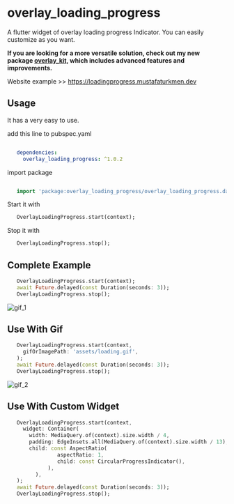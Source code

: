 # overlay_loading_progress

A flutter widget of overlay loading progress Indicator. You can easily customize as you want.

**If you are looking for a more versatile solution, check out my new package [overlay_kit](https://pub.dev/packages/overlay_kit), which includes advanced features and improvements.**

Website example >> https://loadingprogress.mustafaturkmen.dev


## Usage

It has a very easy to use.

add this line to pubspec.yaml

```yaml

   dependencies:
     overlay_loading_progress: ^1.0.2

```

import package

```dart

   import 'package:overlay_loading_progress/overlay_loading_progress.dart';

```

Start it with
```dart
   OverlayLoadingProgress.start(context);
```

Stop it with
```dart
   OverlayLoadingProgress.stop();
```

## Complete Example
```dart
   OverlayLoadingProgress.start(context);
   await Future.delayed(const Duration(seconds: 3));
   OverlayLoadingProgress.stop();
```

![gif_1](https://user-images.githubusercontent.com/49743631/167276311-b96b6f22-adda-489b-a2a6-f1c467dccb60.gif)


## Use With Gif
```dart
   OverlayLoadingProgress.start(context,
     gifOrImagePath: 'assets/loading.gif',
   );
   await Future.delayed(const Duration(seconds: 3));
   OverlayLoadingProgress.stop();
```

![gif_2](https://user-images.githubusercontent.com/49743631/167276327-6b83530c-f361-4850-9162-c46e0d006164.gif)


## Use With Custom Widget
```dart
   OverlayLoadingProgress.start(context,
     widget: Container(
       width: MediaQuery.of(context).size.width / 4,
       padding: EdgeInsets.all(MediaQuery.of(context).size.width / 13),
       child: const AspectRatio(
                aspectRatio: 1,
                child: const CircularProgressIndicator(),
             ),
         ),
   );
   await Future.delayed(const Duration(seconds: 3));
   OverlayLoadingProgress.stop();
```

